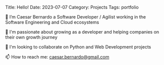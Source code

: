 Title: Hello!
Date: 2023-07-07
Category: Projects
Tags: portfolio

👋 I’m Caesar Bernardo a Software Developer / Agilist working in the Software Engineering and Cloud ecosystems

👀 I'm passionate about growing as a developer and helping companies on their own growth journey

💞️ I'm looking to collaborate on Python and Web Development projects

📫 How to reach me: caesar.bernardo@gmail.com

<!-- ![testimage](images/self/CookingWebsite.jpeg) -->
